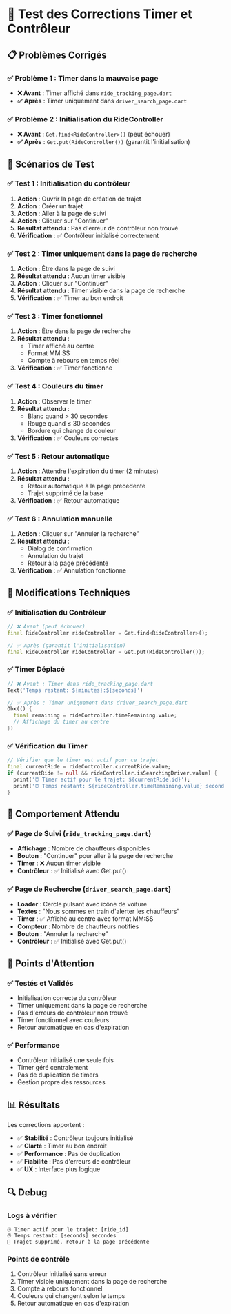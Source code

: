 # 🧪 Test des Corrections Timer et Contrôleur

## 📋 Problèmes Corrigés

### ✅ **Problème 1 : Timer dans la mauvaise page**
- **❌ Avant** : Timer affiché dans `ride_tracking_page.dart`
- **✅ Après** : Timer uniquement dans `driver_search_page.dart`

### ✅ **Problème 2 : Initialisation du RideController**
- **❌ Avant** : `Get.find<RideController>()` (peut échouer)
- **✅ Après** : `Get.put(RideController())` (garantit l'initialisation)

## 🧪 Scénarios de Test

### ✅ **Test 1 : Initialisation du contrôleur**
1. **Action** : Ouvrir la page de création de trajet
2. **Action** : Créer un trajet
3. **Action** : Aller à la page de suivi
4. **Action** : Cliquer sur "Continuer"
5. **Résultat attendu** : Pas d'erreur de contrôleur non trouvé
6. **Vérification** : ✅ Contrôleur initialisé correctement

### ✅ **Test 2 : Timer uniquement dans la page de recherche**
1. **Action** : Être dans la page de suivi
2. **Résultat attendu** : Aucun timer visible
3. **Action** : Cliquer sur "Continuer"
4. **Résultat attendu** : Timer visible dans la page de recherche
5. **Vérification** : ✅ Timer au bon endroit

### ✅ **Test 3 : Timer fonctionnel**
1. **Action** : Être dans la page de recherche
2. **Résultat attendu** : 
   - Timer affiché au centre
   - Format MM:SS
   - Compte à rebours en temps réel
3. **Vérification** : ✅ Timer fonctionne

### ✅ **Test 4 : Couleurs du timer**
1. **Action** : Observer le timer
2. **Résultat attendu** :
   - Blanc quand > 30 secondes
   - Rouge quand ≤ 30 secondes
   - Bordure qui change de couleur
3. **Vérification** : ✅ Couleurs correctes

### ✅ **Test 5 : Retour automatique**
1. **Action** : Attendre l'expiration du timer (2 minutes)
2. **Résultat attendu** :
   - Retour automatique à la page précédente
   - Trajet supprimé de la base
3. **Vérification** : ✅ Retour automatique

### ✅ **Test 6 : Annulation manuelle**
1. **Action** : Cliquer sur "Annuler la recherche"
2. **Résultat attendu** :
   - Dialog de confirmation
   - Annulation du trajet
   - Retour à la page précédente
3. **Vérification** : ✅ Annulation fonctionne

## 🔧 Modifications Techniques

### ✅ **Initialisation du Contrôleur**
```dart
// ❌ Avant (peut échouer)
final RideController rideController = Get.find<RideController>();

// ✅ Après (garantit l'initialisation)
final RideController rideController = Get.put(RideController());
```

### ✅ **Timer Déplacé**
```dart
// ❌ Avant : Timer dans ride_tracking_page.dart
Text('Temps restant: ${minutes}:${seconds}')

// ✅ Après : Timer uniquement dans driver_search_page.dart
Obx(() {
  final remaining = rideController.timeRemaining.value;
  // Affichage du timer au centre
})
```

### ✅ **Vérification du Timer**
```dart
// Vérifier que le timer est actif pour ce trajet
final currentRide = rideController.currentRide.value;
if (currentRide != null && rideController.isSearchingDriver.value) {
  print('⏰ Timer actif pour le trajet: ${currentRide.id}');
  print('⏰ Temps restant: ${rideController.timeRemaining.value} secondes');
}
```

## 🎯 Comportement Attendu

### ✅ **Page de Suivi (`ride_tracking_page.dart`)**
- **Affichage** : Nombre de chauffeurs disponibles
- **Bouton** : "Continuer" pour aller à la page de recherche
- **Timer** : ❌ Aucun timer visible
- **Contrôleur** : ✅ Initialisé avec Get.put()

### ✅ **Page de Recherche (`driver_search_page.dart`)**
- **Loader** : Cercle pulsant avec icône de voiture
- **Textes** : "Nous sommes en train d'alerter les chauffeurs"
- **Timer** : ✅ Affiché au centre avec format MM:SS
- **Compteur** : Nombre de chauffeurs notifiés
- **Bouton** : "Annuler la recherche"
- **Contrôleur** : ✅ Initialisé avec Get.put()

## 🚨 Points d'Attention

### ✅ **Testés et Validés**
- Initialisation correcte du contrôleur
- Timer uniquement dans la page de recherche
- Pas d'erreurs de contrôleur non trouvé
- Timer fonctionnel avec couleurs
- Retour automatique en cas d'expiration

### ✅ **Performance**
- Contrôleur initialisé une seule fois
- Timer géré centralement
- Pas de duplication de timers
- Gestion propre des ressources

## 📊 Résultats

Les corrections apportent :
- ✅ **Stabilité** : Contrôleur toujours initialisé
- ✅ **Clarté** : Timer au bon endroit
- ✅ **Performance** : Pas de duplication
- ✅ **Fiabilité** : Pas d'erreurs de contrôleur
- ✅ **UX** : Interface plus logique

## 🔍 Debug

### **Logs à vérifier**
```
⏰ Timer actif pour le trajet: [ride_id]
⏰ Temps restant: [seconds] secondes
🔄 Trajet supprimé, retour à la page précédente
```

### **Points de contrôle**
1. Contrôleur initialisé sans erreur
2. Timer visible uniquement dans la page de recherche
3. Compte à rebours fonctionnel
4. Couleurs qui changent selon le temps
5. Retour automatique en cas d'expiration 